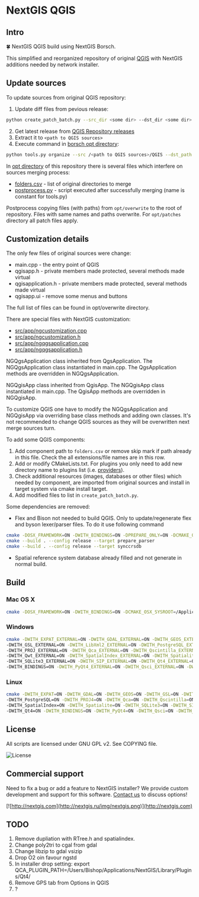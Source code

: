 # NextGIS QGIS

## Intro

:four_leaf_clover: NextGIS QGIS build using NextGIS Borsch.

This simplified and reorganized repository of original [QGIS](https://github.com/qgis/qgis)
with NextGIS additions needed by network installer.

## Update sources

To update sources from original QGIS repository:

1. Update diff files from pevious release:

```bash
python create_patch_batch.py --src_dir <some dir> --dst_dir <some dir>
```

2. Get latest release from [QGIS Repository releases](https://github.com/qgis/QGIS/releases)
3. Extract it to `<path to QGIS sources>`
4. Execute command in [borsch opt directory](https://github.com/nextgis-borsch/borsch/tree/master/opt):

```bash
python tools.py organize --src /<path to QGIS sources>/QGIS --dst_path <path to NextGIS QGIS sources>
```

In [opt directory](https://github.com/nextgis/nextgisqgis/tree/master/opt) of this
repository there is several files which interfere on
sources merging process:

* [folders.csv](https://github.com/nextgis/nextgisqgis/blob/master/opt/folders.csv) - list of original directories to merge
* [postprocess.py](https://github.com/nextgis/nextgisqgis/blob/master/opt/postprocess.py) - script executed after successfully merging (name is constant for tools.py)

Postprocess copying files (with paths) from ```opt/overwrite``` to the root of
repository. Files with same names and paths overwrite.
For ```opt/patches``` directory all patch files apply.

## Customization details

The only few files of original sources were change:

* main.cpp - the entry point of QGIS
* qgisapp.h - private members made protected, several methods made virtual
* qgisapplication.h - private members made protected, several methods made virtual
* qgisapp.ui - remove some menus and buttons

The full list of files can be found in opt/overwrite directory.

There are special files with NextGIS customization:

* [src/app/ngcustomization.cpp](https://github.com/nextgis/nextgisqgis/blob/master/src/app/ngcustomization.cpp)
* [src/app/ngcustomization.h](https://github.com/nextgis/nextgisqgis/blob/master/src/app/ngcustomization.h)
* [src/app/ngqgsapplication.cpp](https://github.com/nextgis/nextgisqgis/blob/master/src/app/ngqgsapplication.cpp)
* [src/app/ngqgsapplication.h](https://github.com/nextgis/nextgisqgis/blob/master/src/app/ngqgsapplication.h)

NGQgsApplication class inherited from QgsApplication. The NGQgsApplication class
instantiated in main.cpp. The QgsApplication methods are overridden in NGQgsApplication.

NGQgisApp class inherited from QgisApp. The NGQgisApp class
instantiated in main.cpp. The QgisApp methods are overridden in NGQgisApp.

To customize QGIS one have to modify the NGQgsApplication and NGQgisApp via
overriding base class methods and adding own classes. It's not recommended to
change QGIS sources as they will be overwritten next merge sources turn.

To add some QGIS components:

1. Add component path to `folders.csv` or remove skip mark if path already in this file. Check the all extensions/file names are in this row.
2. Add or modify CMakeLists.txt. For plugins you only need to add new directory name to plugins list (i.e. [providers](https://github.com/nextgis/nextgisqgis/blob/master/src/providers/CMakeLists.txt)).
3. Check additional resources (images, databases or other files) which needed by component, are imported from original sources and install in target system via cmake install target.
4. Add modified files to list in `create_patch_batch.py`.

Some dependencies are removed:

* Flex and Bison not needed to build QGIS. Only to update/regenerate flex and byson lexer/parser files. To do it use following command

```bash
cmake -DOSX_FRAMEWORK=ON -DWITH_BINDINGS=ON -DPREPARE_ONLY=ON -DCMAKE_OSX_SYSROOT=/Applications/Xcode.app/Contents/Developer/Platforms/MacOSX.platform/Developer/SDKs/MacOSX.sdk -DCMAKE_OSX_DEPLOYMENT_TARGET=10.14 -DWITH_PROJ_EXTERNAL=ON -DWITH_GDAL_EXTERNAL=ON -DWITH_Qt5_EXTERNAL=ON -DWITH_GEOS_EXTERNAL=ON  -DWITH_Qca_EXTERNAL=ON -DWITH_QtKeychain_EXTERNAL=ON -DWITH_SpatialIndex_EXTERNAL=ON -DWITH_SQLite3_EXTERNAL=ON -DWITH_Spatialite_EXTERNAL=ON -DWITH_LIBZIP_EXTERNAL=ON -DWITH_EXPAT_EXTERNAL=ON ..
cmake --build . --config release --target prepare_parser
cmake --build . --config release --target synccrsdb
```

* Spatial reference system database already filled and not generate in normal build.

## Build

### Mac OS X

```bash
cmake -DOSX_FRAMEWORK=ON -DWITH_BINDINGS=ON -DCMAKE_OSX_SYSROOT=/Applications/Xcode.app/Contents/Developer/Platforms/MacOSX.platform/Developer/SDKs/MacOSX.sdk -DCMAKE_OSX_DEPLOYMENT_TARGET=10.14 -DWITH_PROJ_EXTERNAL=ON -DWITH_GDAL_EXTERNAL=ON -DWITH_Qt5_EXTERNAL=ON -DWITH_GEOS_EXTERNAL=ON  -DWITH_Qca_EXTERNAL=ON -DWITH_QtKeychain_EXTERNAL=ON -DWITH_SpatialIndex_EXTERNAL=ON -DWITH_SQLite3_EXTERNAL=ON -DWITH_Spatialite_EXTERNAL=ON -DWITH_LIBZIP_EXTERNAL=ON -DWITH_EXPAT_EXTERNAL=ON -DWITH_Qwt_EXTERNAL=ON -DWITH_QScintilla_EXTERNAL=ON -DWITH_GSL_EXTERNAL=ON ..
```

### Windows

```bash
cmake -DWITH_EXPAT_EXTERNAL=ON -DWITH_GDAL_EXTERNAL=ON -DWITH_GEOS_EXTERNAL=ON \
-DWITH_GSL_EXTERNAL=ON -DWITH_LibXml2_EXTERNAL=ON -DWITH_PostgreSQL_EXTERNAL=ON \
-DWITH_PROJ_EXTERNAL=ON -DWITH_Qca_EXTERNAL=ON -DWITH_Qscintilla_EXTERNAL=ON \
-DWITH_Qwt_EXTERNAL=ON -DWITH_SpatialIndex_EXTERNAL=ON -DWITH_Spatialite_EXTERNAL=ON \
-DWITH_SQLite3_EXTERNAL=ON -DWITH_SIP_EXTERNAL=ON -DWITH_Qt4_EXTERNAL=ON \
-DWITH_BINDINGS=ON -DWITH_PyQt4_EXTERNAL=ON -DWITH_Qsci_EXTERNAL=ON -DWITH_ZLIB_EXTERNAL=ON ..
```

### Linux

```bash
cmake -DWITH_EXPAT=ON -DWITH_GDAL=ON -DWITH_GEOS=ON -DWITH_GSL=ON -DWITH_LibXml2=ON \
-DWITH_PostgreSQL=ON -DWITH_PROJ4=ON -DWITH_Qca=ON -DWITH_Qscintilla=ON -DWITH_Qwt=ON \
-DWITH_SpatialIndex=ON -DWITH_Spatialite=ON -DWITH_SQLite3=ON -DWITH_SIP=ON \
-DWITH_Qt4=ON -DWITH_BINDINGS=ON -DWITH_PyQt4=ON -DWITH_Qsci=ON -DWITH_ZLIB=ON -DWITH_BINDINGS=ON ..
```

## License

All scripts are licensed under GNU GPL v2. See COPYING file.

![License](https://img.shields.io/badge/License-GPL%20v2-blue.svg?maxAge=2592000)

## Commercial support

Need to fix a bug or add a feature to NextGIS installer? We provide custom
development and support for this software.
[Contact us](http://nextgis.ru/en/contact/) to discuss options!

[![http://nextgis.com](http://nextgis.ru/img/nextgis.png)](http://nextgis.com)

## TODO

1. Remove dupliation with RTree.h and spatialindex.
2. Change poly2tri to cgal from gdal
3. Change libzip to gdal vsizip
4. Drop O2 oin favour ngstd
5. In installer drop setting: export QCA_PLUGIN_PATH=/Users/Bishop/Applications/NextGIS/Library/Plugins/Qt4/
6. Remove GPS tab from Options in QGIS
7. ?

